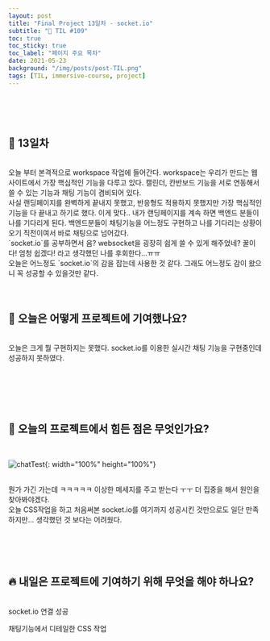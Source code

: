 ```yaml
---
layout: post
title: "Final Project 13일차 - socket.io"
subtitle: "📅 TIL #109"
toc: true
toc_sticky: true
toc_label: "페이지 주요 목차"
date: 2021-05-23
background: "/img/posts/post-TIL.png"
tags: [TIL, immersive-course, project]
---
```


<br/>
<br/>
<br/>

## 🔔 13일차

<br/>
오늘 부터 본격적으로 workspace 작업에 들어간다. workspace는 우리가 만드는 웹사이트에서 가장 핵심적인 기능을 다루고 있다. 캘린더, 칸반보드 기능을 서로 연동해서 쓸 수 있는 기능과 채팅 기능이 겸비되어 있다.

<br/>
사실 랜딩페이지를 완벽하게 끝내지 못했고, 반응형도 적용하지 못했지만 가장 핵심적인 기능을 다 끝내고 하기로 했다. 이게 맞다.. 내가 랜딩페이지를 계속 하면 백엔드 분들이 나를 기다리게 된다. 백엔드분들이 채팅기능을 어느정도 구현하고 나를 기다리는 상황이 오기 직전이여서 바로 채팅으로 넘어갔다.

<br/>
`socket.io`를 공부하면서 음? websocket을 굉장히 쉽게 쓸 수 있게 해주었네? 꿀이다! 엄청 쉽겠다! 라고 생각했던 나를 후회한다...ㅠㅠ

<br/>
오늘은 어느정도 `socket.io`의 감을 잡는데 사용한 것 같다. 그래도 어느정도 감이 왔으니 꼭 성공할 수 있을것만 같다.
<br/>
<br/>
<br/>

## 💪 오늘은 어떻게 프로젝트에 기여했나요?

<br/>
오늘은 크게 뭘 구현하지는 못했다. socket.io를 이용한 실시간 채팅 기능을 구현중인데 성공하지 못하였다.

<br/>
<br/>
<br/>
<br/>
<br/>
<br/>

## 🤔 오늘의 프로젝트에서 힘든 점은 무엇인가요?

<br/>

![chatTest](https://user-images.githubusercontent.com/75570915/119357391-79fa2700-bce2-11eb-9cf7-aa941ebc95cf.gif){: width="100%" height="100%"}

<br/>
뭔가 가긴 가는데 ㅋㅋㅋㅋㅋ 이상한 메세지를 주고 받는다 ㅜㅜ 더 집중을 해서 원인을 찾아봐야겠다.

<br/>
오늘 CSS작업을 하고 처음써본 socket.io를 여기까지 성공시킨 것만으로도 일단 만족하지만... 생각했던 것 보다는 어려웠다.

<br/>
<br/>
<br/>
<br/>
<br/>

## 🔥 내일은 프로젝트에 기여하기 위해 무엇을 해야 하나요?

<br/>
socket.io 연결 성공

채팅기능에서 디테일한 CSS 작업

<br/>
<br/>
<br/>
<br/>
<br/>
<br/>
